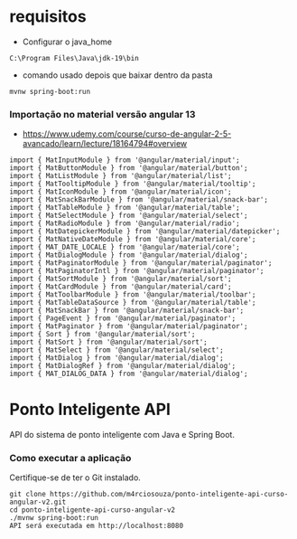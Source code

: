 # requisitos

* Configurar o java_home
```
C:\Program Files\Java\jdk-19\bin
```

* comando usado depois que baixar dentro da pasta
```
mvnw spring-boot:run
```

### Importação no material versão angular 13
* https://www.udemy.com/course/curso-de-angular-2-5-avancado/learn/lecture/18164794#overview

```
import { MatInputModule } from '@angular/material/input';
import { MatButtonModule } from '@angular/material/button';
import { MatListModule } from '@angular/material/list';
import { MatTooltipModule } from '@angular/material/tooltip';
import { MatIconModule } from '@angular/material/icon';
import { MatSnackBarModule } from '@angular/material/snack-bar';
import { MatTableModule } from '@angular/material/table';
import { MatSelectModule } from '@angular/material/select';
import { MatRadioModule } from '@angular/material/radio';
import { MatDatepickerModule } from '@angular/material/datepicker';
import { MatNativeDateModule } from '@angular/material/core';
import { MAT_DATE_LOCALE } from '@angular/material/core';
import { MatDialogModule } from '@angular/material/dialog';
import { MatPaginatorModule } from '@angular/material/paginator';
import { MatPaginatorIntl } from '@angular/material/paginator';
import { MatSortModule } from '@angular/material/sort';
import { MatCardModule } from '@angular/material/card';
import { MatToolbarModule } from '@angular/material/toolbar';
import { MatTableDataSource } from '@angular/material/table';
import { MatSnackBar } from '@angular/material/snack-bar';
import { PageEvent } from '@angular/material/paginator';
import { MatPaginator } from '@angular/material/paginator';
import { Sort } from '@angular/material/sort';
import { MatSort } from '@angular/material/sort';
import { MatSelect } from '@angular/material/select';
import { MatDialog } from '@angular/material/dialog';
import { MatDialogRef } from '@angular/material/dialog';
import { MAT_DIALOG_DATA } from '@angular/material/dialog';
```

# Ponto Inteligente API
API do sistema de ponto inteligente com Java e Spring Boot.
### Como executar a aplicação
Certifique-se de ter o Git instalado.
```
git clone https://github.com/m4rciosouza/ponto-inteligente-api-curso-angular-v2.git
cd ponto-inteligente-api-curso-angular-v2
./mvnw spring-boot:run
API será executada em http://localhost:8080
```
